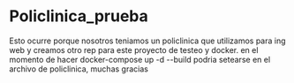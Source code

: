 # Policlinica_prueba
Esto ocurre porque nosotros teniamos un policlinica que utilizamos para ing web y creamos otro rep para este proyecto de testeo y docker. en el momento de hacer
docker-compose up -d --build podria setearse en el archivo de policlinica, muchas gracias
